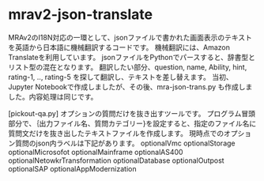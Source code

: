 # mrav2-json-translate

MRAv2のI18N対応の一環として、jsonファイルで書かれた画面表示のテキストを英語から日本語に機械翻訳するコードです。
機械翻訳には、Amazon Translateを利用しています。
jsonファイルをPythonでパースすると、辞書型とリスト型の混在となります。
翻訳したい部分、question, name, Ability, hint, rating-1, .., rating-5 を探して翻訳し、テキストを差し替えます。
当初、Jupyter Notebookで作成しましたが、その後、mra-json-trans.py も作成しました。内容処理は同じです。


[pickout-qa.py]
オプションの質問だけを抜き出すツールです。
プログラム冒頭部分で、｛出力ファイル名、質問カテゴリー}を設定すると、指定のファイル名に質問文だけを抜き出したテキストファイルを作成します。
現時点でのオプション質問のjson内ラベルは下記があります。
 optionalVmc
 optionalStorage
 optionalMicrosofot
 optionalMainframe
 optionalAS400
 optionalNetowkrTransformation
 optionalDatabase
 optionalOutpost
 optionalSAP
 optionalAppModernization


